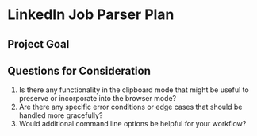 # LinkedIn Job Parser Plan

## Project Goal
## Questions for Consideration

1. Is there any functionality in the clipboard mode that might be useful to preserve or incorporate into the browser mode?
2. Are there any specific error conditions or edge cases that should be handled more gracefully?
3. Would additional command line options be helpful for your workflow?
